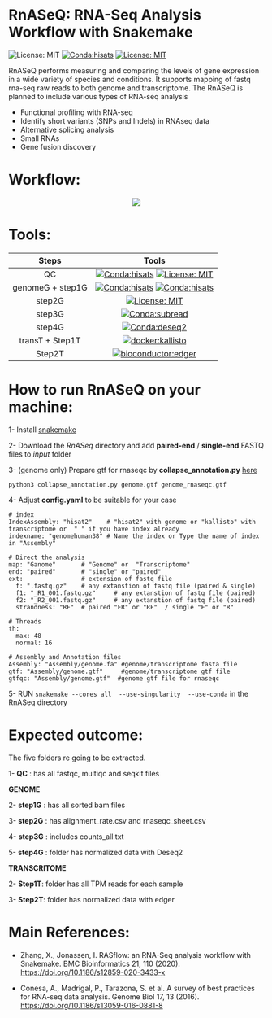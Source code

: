 # RnASeQ: RNA-Seq Analysis Workflow with Snakemake
![License: MIT](https://img.shields.io/badge/ubuntu-20.04.3-green.svg)
[![Conda:hisats](https://img.shields.io/badge/snakemake-v7.14.0-green.svg)](https://snakemake.github.io/)
[![License: MIT](https://img.shields.io/badge/License-MIT-yellow.svg)](https://opensource.org/licenses/MIT)

RnASeQ performs measuring and comparing the levels of gene expression in a wide variety of species and conditions. It supports mapping of fastq rna-seq raw reads  to both genome and transcriptome. The RnASeQ is planned to include various types of RNA-seq analysis

- Functional profiling with RNA-seq
- Identify short variants (SNPs and Indels) in RNAseq data
- Alternative splicing analysis
- Small RNAs
- Gene fusion discovery

# Workflow:
<p align="center">
  <img  src="https://user-images.githubusercontent.com/66043140/194843290-ee3aa0df-f8bb-484a-9b04-7577dba9e45a.svg" >
  </p>


# Tools: 
| Steps | Tools|
| :---:   | :---:  |
| QC |[![Conda:hisats](https://img.shields.io/badge/docker--staphb-multiqc-blue.svg)](https://hub.docker.com/r/staphb/multiqc) [![License: MIT](https://img.shields.io/badge/docker--staphb-fastqc-blue.svg)](https://hub.docker.com/r/staphb/fastqc) |
| genomeG + step1G |[![Conda:hisats](https://img.shields.io/badge/docker--condaforge-mambaforge-blue.svg)](docker://condaforge/mambaforge) [![Conda:hisats](https://img.shields.io/badge/bioconda-Hisat2-important.svg)](https://anaconda.org/bioconda/hisat2)  |
| step2G |[![License: MIT](https://img.shields.io/badge/bioconda-rna--seqc-blue.svg)](https://anaconda.org/bioconda/rna-seqc) |
| step3G |[![Conda:subread](https://img.shields.io/badge/bioconda-subread-critical.svg)](https://anaconda.org/bioconda/subread) |
| step4G | [![Conda:deseq2](https://img.shields.io/badge/bioconductor-deseq2-important.svg)](https://anaconda.org/bioconda/bioconductor-deseq2) |
| transT + Step1T | [![docker:kallisto](https://img.shields.io/badge/docker-kallisto-important.svg)](https://hub.docker.com/r/zlskidmore/kallisto) |
| Step2T  | [![bioconductor:edger](https://img.shields.io/badge/bioconductor-edger-important.svg)](https://anaconda.org/bioconda/bioconductor-edger) |


 
# How to run RnASeQ on your machine:
1- Install  <a href="https://snakemake.readthedocs.io/en/stable/getting_started/installation.html" target="_blank">snakemake </a>

2- Download the *RnASeq* directory and add **paired-end** / **single-end** FASTQ files to *input* folder

3- (genome only) Prepare gtf for rnaseqc by **collapse_annotation.py** <a href="https://raw.githubusercontent.com/broadinstitute/gtex-pipeline/master/gene_model/collapse_annotation.py" target="_blank">here </a>


``` python3 collapse_annotation.py genome.gtf genome_rnaseqc.gtf ``` 

4- Adjust **config.yaml** to be suitable for your case

```
# index
IndexAssembly: "hisat2"    # "hisat2" with genome or "kallisto" with transcriptome or  " " if you have index already
indexname: "genomehuman38" # Name the index or Type the name of index in "Assembly"

# Direct the analysis
map: "Ganome"       # "Genome" or  "Transcriptome" 
end: "paired"       # "single" or "paired"
ext:                # extension of fastq file
  f: ".fastq.gz"    # any extanstion of fastq file (paired & single)
  f1: "_R1_001.fastq.gz"     # any extanstion of fastq file (paired)
  f2: "_R2_001.fastq.gz"     # any extanstion of fastq file (paired)
  strandness: "RF"  # paired "FR" or "RF"  / single "F" or "R"

# Threads
th:
  max: 48
  normal: 16

# Assembly and Annotation files
Assembly: "Assembly/genome.fa" #genome/transcriptome fasta file
gtf: "Assembly/genome.gtf"     #genome/transcriptome gtf file
gtfqc: "Assembly/genome.gtf"  #genome gtf file for rnaseqc
```
5-  RUN ``` snakemake --cores all  --use-singularity  --use-conda ``` in the RnASeq directory 

# Expected outcome:

The five folders re going to be extracted.

1- **QC** : has all fastqc, multiqc and seqkit files 

**GENOME**

2- **step1G** : has all sorted bam files

3- **step2G** : has alignment_rate.csv and rnaseqc_sheet.csv

4- **step3G** : includes counts_all.txt 

5- **step4G** : folder has normalized data with Deseq2

**TRANSCRITOME**

2- **Step1T**: folder has all TPM reads for each sample

3- **Step2T**: folder has normalized data with edger

# Main References:

- Zhang, X., Jonassen, I. RASflow: an RNA-Seq analysis workflow with Snakemake. BMC Bioinformatics 21, 110 (2020). https://doi.org/10.1186/s12859-020-3433-x

- Conesa, A., Madrigal, P., Tarazona, S. et al. A survey of best practices for RNA-seq data analysis. Genome Biol 17, 13 (2016). https://doi.org/10.1186/s13059-016-0881-8
